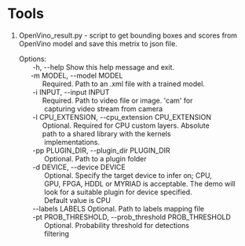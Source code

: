 # Tools

1. OpenVino_result.py - script to get bounding boxes and scores from OpenVino model and save this metrix to json file.

	Options:  
	  &nbsp;&nbsp;&nbsp;&nbsp;&nbsp;&nbsp; -h, --help            Show this help message and exit.  
	  &nbsp;&nbsp;&nbsp;&nbsp;&nbsp;&nbsp;-m MODEL, --model MODEL  
		                &nbsp;&nbsp;&nbsp;&nbsp;&nbsp;&nbsp;&nbsp;&nbsp;&nbsp;&nbsp;&nbsp;&nbsp;Required. Path to an .xml file with a trained model.  
	 &nbsp;&nbsp;&nbsp;&nbsp;&nbsp;&nbsp; -i INPUT, --input INPUT  
		                &nbsp;&nbsp;&nbsp;&nbsp;&nbsp;&nbsp;&nbsp;&nbsp;&nbsp;&nbsp;&nbsp;&nbsp;Required. Path to video file or image. 'cam' for  
		               &nbsp;&nbsp;&nbsp;&nbsp;&nbsp;&nbsp;&nbsp;&nbsp;&nbsp;&nbsp;&nbsp;&nbsp; capturing video stream from camera  
	 &nbsp;&nbsp;&nbsp;&nbsp;&nbsp;&nbsp; -l CPU_EXTENSION, --cpu_extension CPU_EXTENSION  
		                &nbsp;&nbsp;&nbsp;&nbsp;&nbsp;&nbsp;&nbsp;&nbsp;&nbsp;&nbsp;&nbsp;&nbsp;Optional. Required for CPU custom layers. Absolute  
		                &nbsp;&nbsp;&nbsp;&nbsp;&nbsp;&nbsp;&nbsp;&nbsp;&nbsp;&nbsp;&nbsp;&nbsp;path to a shared library with the kernels  
		              &nbsp;&nbsp;&nbsp;&nbsp;&nbsp;&nbsp;&nbsp;&nbsp;&nbsp;&nbsp;&nbsp;&nbsp;  implementations.  
	 &nbsp;&nbsp;&nbsp;&nbsp;&nbsp;&nbsp; -pp PLUGIN_DIR, --plugin_dir PLUGIN_DIR  
		              &nbsp;&nbsp;&nbsp;&nbsp;&nbsp;&nbsp;&nbsp;&nbsp;&nbsp;&nbsp;&nbsp;&nbsp;  Optional. Path to a plugin folder  
	 &nbsp;&nbsp;&nbsp;&nbsp;&nbsp;&nbsp; -d DEVICE, --device DEVICE  
		              &nbsp;&nbsp;&nbsp;&nbsp;&nbsp;&nbsp;&nbsp;&nbsp;&nbsp;&nbsp;&nbsp;&nbsp;  Optional. Specify the target device to infer on; CPU,  
		              &nbsp;&nbsp;&nbsp;&nbsp;&nbsp;&nbsp;&nbsp;&nbsp;&nbsp;&nbsp;&nbsp;&nbsp;  GPU, FPGA, HDDL or MYRIAD is acceptable. The demo will  
		              &nbsp;&nbsp;&nbsp;&nbsp;&nbsp;&nbsp;&nbsp;&nbsp;&nbsp;&nbsp;&nbsp;&nbsp;  look for a suitable plugin for device specified.   
		              &nbsp;&nbsp;&nbsp;&nbsp;&nbsp;&nbsp;&nbsp;&nbsp;&nbsp;&nbsp;&nbsp;&nbsp;  Default value is CPU  
	&nbsp;&nbsp;&nbsp;&nbsp;&nbsp;&nbsp;  --labels LABELS       Optional. Path to labels mapping file  
	&nbsp;&nbsp;&nbsp;&nbsp;&nbsp;&nbsp;  -pt PROB_THRESHOLD, --prob_threshold PROB_THRESHOLD  
		              &nbsp;&nbsp;&nbsp;&nbsp;&nbsp;&nbsp;&nbsp;&nbsp;&nbsp;&nbsp;&nbsp;&nbsp;  Optional. Probability threshold for detections  
		              &nbsp;&nbsp;&nbsp;&nbsp;&nbsp;&nbsp;&nbsp;&nbsp;&nbsp;&nbsp;&nbsp;&nbsp;  filtering  
